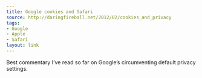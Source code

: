 ```yaml
---
title: Google cookies and Safari
source: http://daringfireball.net/2012/02/cookies_and_privacy
tags:
- Google
- Apple
- Safari
layout: link
---
```


Best commentary I’ve read so far on Google’s circumventing default privacy settings.